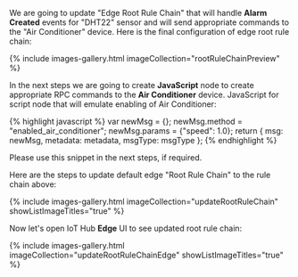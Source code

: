 We are going to update "Edge Root Rule Chain" that will handle **Alarm Created** events for "DHT22" sensor and will send appropriate commands to the "Air Conditioner" device.
Here is the final configuration of edge root rule chain:

{% include images-gallery.html imageCollection="rootRuleChainPreview" %}

In the next steps we are going to create **JavaScript** node to create appropriate RPC commands to the **Air Conditioner** device.
JavaScript for script node that will emulate enabling of Air Conditioner:

{% highlight javascript %}
var newMsg = {};
newMsg.method = "enabled_air_conditioner";
newMsg.params = {"speed": 1.0};
return { msg: newMsg, metadata: metadata, msgType: msgType }; {% endhighlight %}

Please use this snippet in the next steps, if required.

Here are the steps to update default edge "Root Rule Chain" to the rule chain above:

{% include images-gallery.html imageCollection="updateRootRuleChain" showListImageTitles="true" %}

Now let's open IoT Hub **Edge** UI to see updated root rule chain:

{% include images-gallery.html imageCollection="updateRootRuleChainEdge" showListImageTitles="true" %}